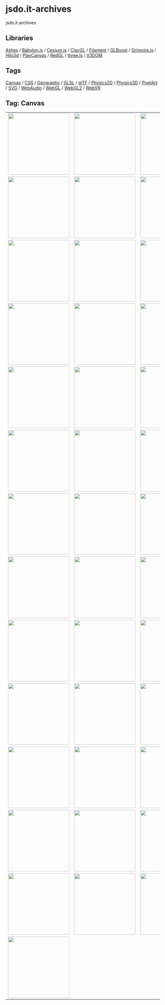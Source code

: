 # jsdo.it-archives
jsdo.it archives

## Libraries

[Ashes](../ashes) / [Babylon.js](../babylon.js) / [Cesium.js](../cesium.js) / [ClayGL](../claygl) / [Filament](../filament) / [GLBoost](../glboost)  / [Grimoire.js](../grimoire.js) / [Hilo3d](../hilo3d) / [PlayCanvas](../playcanvas) / [RedGL](../redgl) / [three.js](../three.js) / [X3DOM](../x3dom)

## Tags

[Canvas](../canvas) / [CSS](../css) / [Geography](../geography) / [GLSL](../glsl) / [glTF](../gltf) / [Physics2D](../physics2d) / [Physics3D](../physics3d) / [PixelArt](../pixelart) / [SVG](../svg) / [WebAudio](../webaudio) / [WebGL](../webgl) / [WebGL2](../webgl2) / [WebVR](../webvr)

## Tag: Canvas

<table>
<tr>
<td><a href="https://cx20.github.io/jsdo.it-archives/cx20/d7ab" title="手書きっぽく立方体を書いてみるテスト"><img src="https://cx20.github.io/jsdo.it-archives/screenshot/d7ab.jpg" width="200" height="200"></a></td>
<td><a href="https://cx20.github.io/jsdo.it-archives/cx20/d6YD" title="ASCII文字で3Dを表現してみるテスト（改）"><img src="https://cx20.github.io/jsdo.it-archives/screenshot/d6YD.jpg" width="200" height="200"></a></td>
<td><a href="https://cx20.github.io/jsdo.it-archives/cx20/w7S2" title="HTML TABLEで3Dを表現してみるテスト（改）"><img src="https://cx20.github.io/jsdo.it-archives/screenshot/w7S2.jpg" width="200" height="200"></a></td>
<td><a href="https://cx20.github.io/jsdo.it-archives/cx20/yQOq" title="HTML Button で3Dを表現してみるテスト（改）"><img src="https://cx20.github.io/jsdo.it-archives/screenshot/yQOq.jpg" width="200" height="200"></a></td>
</tr>
<tr>
<td><a href="https://cx20.github.io/jsdo.it-archives/cx20/tOSu" title="obelisk.jsで3Dを表現してみるテスト（改）"><img src="https://cx20.github.io/jsdo.it-archives/screenshot/tOSu.jpg" width="200" height="200"></a></td>
<td><a href="https://cx20.github.io/jsdo.it-archives/cx20/paRM" title="isomer.jsで3Dを表現してみるテスト（改）"><img src="https://cx20.github.io/jsdo.it-archives/screenshot/paRM.jpg" width="200" height="200"></a></td>
<td><a href="https://cx20.github.io/jsdo.it-archives/cx20/jahK" title="forked: はじめてのCube"><img src="https://cx20.github.io/jsdo.it-archives/screenshot/jahK.jpg" width="200" height="200"></a></td>
<td><a href="https://cx20.github.io/jsdo.it-archives/cx20/hzlr" title="forked: はじめてのCube"><img src="https://cx20.github.io/jsdo.it-archives/screenshot/hzlr.jpg" width="200" height="200"></a></td>
</tr>
<tr>
<td><a href="https://cx20.github.io/jsdo.it-archives/cx20/zAKr" title="forked: はじめてのCube"><img src="https://cx20.github.io/jsdo.it-archives/screenshot/zAKr.jpg" width="200" height="200"></a></td>
<td><a href="https://cx20.github.io/jsdo.it-archives/cx20/tFPu" title="forked: はじめてのCube"><img src="https://cx20.github.io/jsdo.it-archives/screenshot/tFPu.jpg" width="200" height="200"></a></td>
<td><a href="https://cx20.github.io/jsdo.it-archives/cx20/9owu" title="ドット絵を LED っぽく表示するテスト（その１）"><img src="https://cx20.github.io/jsdo.it-archives/screenshot/9owu.jpg" width="200" height="200"></a></td>
<td><a href="https://cx20.github.io/jsdo.it-archives/cx20/8tfT" title="ドット絵を LED っぽく表示するテスト（その２）"><img src="https://cx20.github.io/jsdo.it-archives/screenshot/8tfT.jpg" width="200" height="200"></a></td>
</tr>
<tr>
<td><a href="https://cx20.github.io/jsdo.it-archives/cx20/2DwX" title="ドット絵を液晶表示っぽくするテスト"><img src="https://cx20.github.io/jsdo.it-archives/screenshot/2DwX.jpg" width="200" height="200"></a></td>
<td><a href="https://cx20.github.io/jsdo.it-archives/cx20/j4TG" title="ドット絵をCRT表示っぽくするテスト"><img src="https://cx20.github.io/jsdo.it-archives/screenshot/j4TG.jpg" width="200" height="200"></a></td>
<td><a href="https://cx20.github.io/jsdo.it-archives/cx20/b6rA" title="ドット絵を濃淡で表現するテスト"><img src="https://cx20.github.io/jsdo.it-archives/screenshot/b6rA.jpg" width="200" height="200"></a></td>
<td><a href="https://cx20.github.io/jsdo.it-archives/cx20/gvVK" title="ドット絵を漢字の濃淡で表現するテスト"><img src="https://cx20.github.io/jsdo.it-archives/screenshot/gvVK.jpg" width="200" height="200"></a></td>
</tr>
<tr>
<td><a href="https://cx20.github.io/jsdo.it-archives/cx20/b5Tg" title="ドット絵を点字で表現するテスト"><img src="https://cx20.github.io/jsdo.it-archives/screenshot/b5Tg.jpg" width="200" height="200"></a></td>
<td><a href="https://cx20.github.io/jsdo.it-archives/cx20/cwvu" title="マルチcanvasでドット絵を物理演算してみるテスト"><img src="https://cx20.github.io/jsdo.it-archives/screenshot/cwvu.jpg" width="200" height="200"></a></td>
<td><a href="https://cx20.github.io/jsdo.it-archives/cx20/4jiQ" title="『群れ』シミュレーションをドット絵に変えてみるテスト"><img src="https://cx20.github.io/jsdo.it-archives/screenshot/4jiQ.jpg" width="200" height="200"></a></td>
<td><a href="https://cx20.github.io/jsdo.it-archives/cx20/lfVq" title="『群れ』シミュレーションをドット絵に変えてみるテスト（その２）"><img src="https://cx20.github.io/jsdo.it-archives/screenshot/lfVq.jpg" width="200" height="200"></a></td>
</tr>
<tr>
<td><a href="https://cx20.github.io/jsdo.it-archives/cx20/yKZ8" title="forked: EaselJS テスト"><img src="https://cx20.github.io/jsdo.it-archives/screenshot/yKZ8.jpg" width="200" height="200"></a></td>
<td><a href="https://cx20.github.io/jsdo.it-archives/cx20/jC2l" title="EaselJS でドットをランダムに移動させるテスト"><img src="https://cx20.github.io/jsdo.it-archives/screenshot/jC2l.jpg" width="200" height="200"></a></td>
<td><a href="https://cx20.github.io/jsdo.it-archives/cx20/k7dr" title="ドット絵にキラキラエフェクトをかけてみるテスト"><img src="https://cx20.github.io/jsdo.it-archives/screenshot/k7dr.jpg" width="200" height="200"></a></td>
<td><a href="https://cx20.github.io/jsdo.it-archives/cx20/cw5X" title="texgen.js でドット絵を描いてみるテスト"><img src="https://cx20.github.io/jsdo.it-archives/screenshot/cw5X.jpg" width="200" height="200"></a></td>
</tr>
<tr>
<td><a href="https://cx20.github.io/jsdo.it-archives/cx20/fH8i" title="揺れるパーティクルでドット絵を描いてみるテスト"><img src="https://cx20.github.io/jsdo.it-archives/screenshot/fH8i.jpg" width="200" height="200"></a></td>
<td><a href="https://cx20.github.io/jsdo.it-archives/cx20/ntAb" title="ドット絵でブロック崩しするテスト"><img src="https://cx20.github.io/jsdo.it-archives/screenshot/ntAb.jpg" width="200" height="200"></a></td>
<td><a href="https://cx20.github.io/jsdo.it-archives/cx20/7Cvi" title="ハニカム構造でドット絵を描くテスト"><img src="https://cx20.github.io/jsdo.it-archives/screenshot/7Cvi.jpg" width="200" height="200"></a></td>
<td><a href="https://cx20.github.io/jsdo.it-archives/cx20/vQY3" title="Canvas でベン図を書いてみるテスト"><img src="https://cx20.github.io/jsdo.it-archives/screenshot/vQY3.jpg" width="200" height="200"></a></td>
</tr>
<tr>
<td><a href="https://cx20.github.io/jsdo.it-archives/cx20/sZm0p" title="HTML5 + Canvas で四角形を描くテスト"><img src="https://cx20.github.io/jsdo.it-archives/screenshot/sZm0p.jpg" width="200" height="200"></a></td>
<td><a href="https://cx20.github.io/jsdo.it-archives/cx20/zPGP" title="HTML5 + Canvas で三角形を描くテスト"><img src="https://cx20.github.io/jsdo.it-archives/screenshot/zPGP.jpg" width="200" height="200"></a></td>
<td><a href="https://cx20.github.io/jsdo.it-archives/cx20/9uO9" title="Canvas で音楽のビジュアライズを試してみるテスト"><img src="https://cx20.github.io/jsdo.it-archives/screenshot/9uO9.jpg" width="200" height="200"></a></td>
<td><a href="https://cx20.github.io/jsdo.it-archives/cx20/etk3" title="Canvas で音楽のビジュアライズを試してみるテスト（その２）"><img src="https://cx20.github.io/jsdo.it-archives/screenshot/etk3.jpg" width="200" height="200"></a></td>
</tr>
<tr>
<td><a href="https://cx20.github.io/jsdo.it-archives/cx20/W2cn" title="forked: オリンピックロゴ（Canvas編）"><img src="https://cx20.github.io/jsdo.it-archives/screenshot/W2cn.jpg" width="200" height="200"></a></td>
<td><a href="https://cx20.github.io/jsdo.it-archives/cx20/I9FV" title="forked: オリンピックロゴ・デ・ライオン"><img src="https://cx20.github.io/jsdo.it-archives/screenshot/I9FV.jpg" width="200" height="200"></a></td>
<td><a href="https://cx20.github.io/jsdo.it-archives/cx20/2IEU" title="オリンピックロゴを物理演算してみるテスト（その１）（調整中）"><img src="https://cx20.github.io/jsdo.it-archives/screenshot/2IEU.jpg" width="200" height="200"></a></td>
<td><a href="https://cx20.github.io/jsdo.it-archives/cx20/OkxS" title="スーパーカミオカンデの検出結果をLEDっぽく表示してみるテスト"><img src="https://cx20.github.io/jsdo.it-archives/screenshot/OkxS.jpg" width="200" height="200"></a></td>
</tr>
<tr>
<td><a href="https://cx20.github.io/jsdo.it-archives/cx20/pmnX" title="texgen.js を試してみるテスト"><img src="https://cx20.github.io/jsdo.it-archives/screenshot/pmnX.jpg" width="200" height="200"></a></td>
<td><a href="https://cx20.github.io/jsdo.it-archives/cx20/cd6f" title="texgen.js を試してみるテスト（その２）"><img src="https://cx20.github.io/jsdo.it-archives/screenshot/cd6f.jpg" width="200" height="200"></a></td>
<td><a href="https://cx20.github.io/jsdo.it-archives/cx20/2xXN" title="texgen.js を試してみるテスト（その３）"><img src="https://cx20.github.io/jsdo.it-archives/screenshot/2xXN.jpg" width="200" height="200"></a></td>
<td><a href="https://cx20.github.io/jsdo.it-archives/cx20/gY3w" title="texgen.js を試してみるテスト（その４）"><img src="https://cx20.github.io/jsdo.it-archives/screenshot/gY3w.jpg" width="200" height="200"></a></td>
</tr>
<tr>
<td><a href="https://cx20.github.io/jsdo.it-archives/cx20/z4VL" title="texgen.js を試してみるテスト（その５）"><img src="https://cx20.github.io/jsdo.it-archives/screenshot/z4VL.jpg" width="200" height="200"></a></td>
<td><a href="https://cx20.github.io/jsdo.it-archives/cx20/yXYm" title="texgen.js でアニメーションさせてみるテスト"><img src="https://cx20.github.io/jsdo.it-archives/screenshot/yXYm.jpg" width="200" height="200"></a></td>
<td><a href="https://cx20.github.io/jsdo.it-archives/cx20/5Hek" title="TexGen.js でアニメーションさせてみるテスト（その２）"><img src="https://cx20.github.io/jsdo.it-archives/screenshot/5Hek.jpg" width="200" height="200"></a></td>
<td><a href="https://cx20.github.io/jsdo.it-archives/cx20/age2" title="TexGen.js でアニメーションさせてみるテスト（その３）"><img src="https://cx20.github.io/jsdo.it-archives/screenshot/age2.jpg" width="200" height="200"></a></td>
</tr>
<tr>
<td><a href="https://cx20.github.io/jsdo.it-archives/cx20/qAMm" title="Canvas でベクターフォントを使って文字を描いてみるテスト"><img src="https://cx20.github.io/jsdo.it-archives/screenshot/qAMm.jpg" width="200" height="200"></a></td>
<td><a href="https://cx20.github.io/jsdo.it-archives/cx20/jQVW" title="Canvas でベクターフォントを使って文字を描いてみるテスト（その２）"><img src="https://cx20.github.io/jsdo.it-archives/screenshot/jQVW.jpg" width="200" height="200"></a></td>
<td><a href="https://cx20.github.io/jsdo.it-archives/cx20/tUm6" title="HTML TABLEで文字を描いてみるテスト（その２）"><img src="https://cx20.github.io/jsdo.it-archives/screenshot/tUm6.jpg" width="200" height="200"></a></td>
<td><a href="https://cx20.github.io/jsdo.it-archives/cx20/prGL" title="HTML TABLEで文字を描いてみるテスト（その３）"><img src="https://cx20.github.io/jsdo.it-archives/screenshot/prGL.jpg" width="200" height="200"></a></td>
</tr>
<tr>
<td><a href="https://cx20.github.io/jsdo.it-archives/cx20/2S44" title="3D描画入門（その１.Wireframe）"><img src="https://cx20.github.io/jsdo.it-archives/screenshot/2S44.jpg" width="200" height="200"></a></td>
<td><a href="https://cx20.github.io/jsdo.it-archives/cx20/ADDX" title="3D描画入門（その２.Rasterization）"><img src="https://cx20.github.io/jsdo.it-archives/screenshot/ADDX.jpg" width="200" height="200"></a></td>
<td><a href="https://cx20.github.io/jsdo.it-archives/cx20/Q2cR" title="3D描画入門（その３.Flat Shading）"><img src="https://cx20.github.io/jsdo.it-archives/screenshot/Q2cR.jpg" width="200" height="200"></a></td>
<td><a href="https://cx20.github.io/jsdo.it-archives/cx20/e5rO" title="3D描画入門（その４.Gouraud Shading）"><img src="https://cx20.github.io/jsdo.it-archives/screenshot/e5rO.jpg" width="200" height="200"></a></td>
</tr>
<tr>
<td><a href="https://cx20.github.io/jsdo.it-archives/cx20/WoR2" title="3D描画入門（その５.Textured）"><img src="https://cx20.github.io/jsdo.it-archives/screenshot/WoR2.jpg" width="200" height="200"></a></td>
<td></td>
<td></td>
<td></td>
</tr>
</table>
